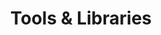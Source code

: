 ---
title: Tools & Libraries
description: "Detailed references for platforms, specifications, terminology, and other information."
---